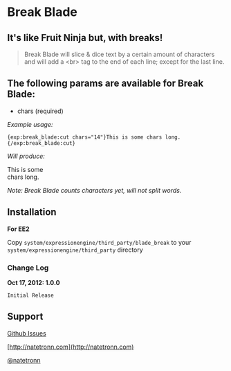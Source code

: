 # Break Blade #
## It's like Fruit Ninja but, with breaks! ##

> Break Blade will slice & dice text by a certain amount of characters and will add a \<br\> tag to the end of each line; except for the last line.

## The following params are available for Break Blade: ##
	
* chars (required)

*Example usage:*

`{exp:break_blade:cut chars="14"}This is some chars long.{/exp:break_blade:cut}`

*Will produce:*

This is some<br>
chars long.

*Note: Break Blade counts characters yet, will not split words.*

## Installation ##

**For EE2**

Copy `system/expressionengine/third_party/blade_break` to your `system/expressionengine/third_party` directory

### Change Log ###

**Oct 17, 2012: 1.0.0**

	Initial Release
	
## Support ##

[Github Issues](https://github.com/Natetronn/break-blade/issues)

[http://natetronn.com](http://natetronn.com)

[@natetronn](http://twitter.com/natetronn)
